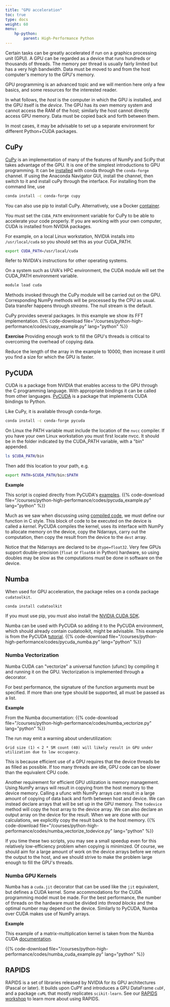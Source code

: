 ```yaml
---
title: "GPU acceleration"
toc: true
type: docs
weight: 60
menu:
    hp-python:
        parent: High-Performance Python
---
```


Certain tasks can be greatly accelerated if run on a graphics processing unit (GPU).  A GPU can be regarded as a device that runs hundreds or thousands of threads.  The memory per thread is usually fairly limited but has a very high bandwidth.  Data must be moved to and from the host computer's memory to the GPU's memory.

GPU programming is an advanced topic and we will mention here only a few basics, and some resources for the interested reader.

In what follows, the _host_ is the computer in which the GPU is installed, and the GPU itself is the _device_.  The GPU has its own memory system and cannot access the RAM of the host; similarly the host cannot directly access GPU memory. Data must be copied back and forth between them.

In most cases, it may be advisable to set up a separate environment for different Python+CUDA packages.

## CuPy

[CuPy](https://cupy.dev/) is an implementation of many of the features of NumPy and SciPy that takes advantage of the GPU.  It is one of the simplest introductions to GPU programming.
It can be [installed](https://docs.cupy.dev/en/stable/install.html) with conda through the `conda-forge` channel.
If using the Anaconda Navigator GUI, install the channel, then switch to it and install cuPy through the interface.  For installing from the command line, use
```bash
conda install -c conda-forge cupy
```
You can also use pip to install CuPy.
Alternatively, use a Docker [container](https://hub.docker.com/r/cupy/cupy/).

You must set the `CUDA_PATH` environment variable for CuPy to be able to accelerate your code properly. If you are working with your own computer, CUDA is installed from NVIDIA packages. 

For example, on a local Linux workstation, NVIDIA installs into `/usr/local/cuda` so you should set this as your CUDA_PATH.
```bash
export CUDA_PATH=/usr/local/cuda
```
Refer to NVIDIA's instructions for other operating systems.

On a system such as UVA's HPC environment, the CUDA module will set the CUDA_PATH environment variable.
```bash
module load cuda
```

Methods invoked through the CuPy module will be carried out on the GPU.  Corresponding NumPy methods will be processed by the CPU as usual.  Data transfer happens through _streams_.  The null stream is the default.

CuPy provides several packages.  In this example we show its FFT implementation.
{{% code-download file="/courses/python-high-performance/codes/cupy_example.py" lang="python" %}}

**Exercise**
Providing enough work to fill the GPU's threads is critical to overcoming the overhead of copying data.  

Reduce the length of the array in the example to 10000, then increase it until you find a size for which the GPU is faster.

## PyCUDA

CUDA is a package from NVIDIA that enables access to the GPU through the C programming language.  With appropriate bindings it can be called from other languages.  [PyCUDA](https://documen.tician.de/pycuda/) is a package that implements CUDA bindings to Python.

Like CuPy, it is available through conda-forge.
```bash
conda install -c conda-forge pycuda
```

On Linux the PATH variable must include the location of the `nvcc` compiler. If you have your own Linux workstation you must first locate nvcc. It should be in the folder indicated by the CUDA_PATH variable, with a "bin" appended.
```bash
ls $CUDA_PATH/bin
```
Then add this location to your path, e.g.
```bash
export PATH=$CUDA_PATH/bin:$PATH
```

**Example**

This script is copied directly from PyCUDA's [examples](https://github.com/berlinguyinca/pycuda/tree/master/examples).
{{% code-download file="/courses/python-high-performance/codes/pycuda_example.py" lang="python" %}}

Much as we saw when discussing using [compiled code](/courses/python-high-performance/compiled_code), we must define our function in C style.  This block of code to be executed on the device is called a _kernel_.  PyCUDA compiles the kernel, uses its interface with NumPy to allocate memory on the device, copy the Ndarrays, carry out the computation, then copy the result from the device to the `dest` array.

Notice that the Ndarrays are declared to be `dtype=float32`.  Very few GPUs support double-precision (`float` or `float64` in Python) hardware, so using doubles may be slow as the computations must be done in software on the device.

## Numba

When used for GPU acceleration, the package relies on a conda package `cudatoolkit`.
```bash
conda install cudatoolkit
```
If you must use pip, you must also install the [NVIDIA CUDA SDK](https://numba.readthedocs.io/en/stable/user/installing.html).

Numba can be used with PyCUDA so adding it to the PyCUDA environment, which should already contain cudatoolkit, might be advisable. This example is from the PyCUDA [tutorial](https://github.com/berlinguyinca/pycuda/blob/master/doc/source/tutorial.rst).
{{% code-download file="/courses/python-high-performance/codes/pycuda_numba.py" lang="python" %}}

### Numba Vectorization

Numba CUDA can "vectorize" a universal function (ufunc) by compiling it and running it on the GPU.  Vectorization is implemented through a decorator.

For best performance, the signature of the function arguments must be specified.  If more than one type should be supported, all must be passed as a list.

**Example**

From the Numba documentation:
{{% code-download file="/courses/python-high-performance/codes/numba_vectorize.py" lang="python" %}}

The run may emit a warning about underutilization:
```no-highlight
Grid size (1) < 2 * SM count (40) will likely result in GPU under utilization due to low occupancy.
```
This is because efficient use of a GPU requires that the device threads be as filled as possible.  If too many threads are idle, GPU code can be slower than the equivalent CPU code.

Another requirement for efficient GPU utilization is memory management.  Using NumPy arrays will result in copying from the host memory to the device memory.
Calling a ufunc with NumPy arrays can result in a large amount of copying of data back and forth between host and device.
We can instead declare arrays that will be set up in the GPU memory.  The `todevice` method will copy the host array to the device array.  We can also declare an output array on the device for the result.  When we are done with our calculations, we explicitly copy the result back to the host memory.
{{% code-download file="/courses/python-high-performance/codes/numba_vectorize_todevice.py" lang="python" %}}

If you time these two scripts, you may see a small speedup even for this relatively low-efficiency problem when copying is minimized.  Of course, we should aim for a large amount of work on the device arrays before we return the output to the host, and we should strive to make the problem large enough to fill the GPU's threads.

### Numba GPU Kernels

Numba has a `cuda.jit` decorator that can be used like the `jit` equivalent, but defines a CUDA kernel. Some accommodations for the CUDA programming model must be made.  For the best performance, the number of threads on the hardware must be divided into _thread blocks_ and the optimal number may depend on the device. Similarly to PyCUDA, Numba over CUDA makes use of NumPy arrays.

**Example**

This example of a matrix-multiplication kernel is taken from the Numba CUDA [documentation](https://numba.readthedocs.io/en/stable/cuda/).

{{% code-download file="/courses/python-high-performance/codes/numba_cuda_example.py" lang="python" %}}

## RAPIDS

RAPIDS is a set of libraries released by NVIDIA for its GPU architectures (Pascal or later).  It builds upon CuPY and introduces a GPU DataFrame `cuDF`, and a package `cuML` that mostly replicates `scikit-learn`.
See our [RAPIDS workshop](/workshops/rapids) to learn more about using RAPIDS.
